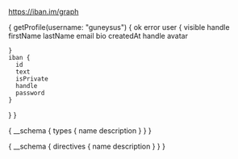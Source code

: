 https://iban.im/graph

{
  getProfile(username: "guneysus") {
    ok
    error
    user {
      visible
      handle
      firstName
      lastName
      email
      bio
      createdAt
      handle
      avatar
      
    }
    iban {
      id
      text
      isPrivate
      handle
      password
    }
  }
}


{
  __schema {
    types {
      name
      description
    }
  }
}

{
  __schema {
    directives {
      name
      description
    }
  }
}